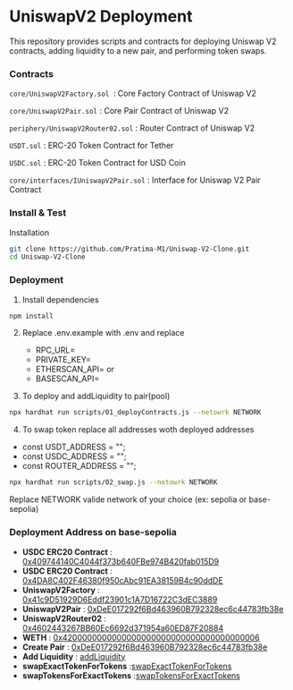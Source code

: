 # UniswapV2 Deployment

This repository provides scripts and contracts for deploying Uniswap V2 contracts, adding liquidity to a new pair, and performing token swaps.

### Contracts

`core/UniswapV2Factory.sol `: Core Factory Contract of Uniswap V2

`core/UniswapV2Pair.sol` : Core Pair Contract of Uniswap V2

`periphery/UniswapV2Router02.sol` : Router Contract of Uniswap V2

`USDT.sol` : ERC-20 Token Contract for Tether

`USDC.sol` : ERC-20 Token Contract for USD Coin

`core/interfaces/IUniswapV2Pair.sol` : Interface for Uniswap V2 Pair Contract

### Install & Test

Installation

```bash
git clone https://github.com/Pratima-M1/Uniswap-V2-Clone.git
cd Uniswap-V2-Clone
```

### Deployment

1. Install dependencies

```sh
npm install
```

2. Replace .env.example with .env and replace

   - RPC_URL=
   - PRIVATE_KEY=
   - ETHERSCAN_API= or
   - BASESCAN_API=

3. To deploy and addLiquidity to pair(pool)

```sh
npx hardhat run scripts/01_deployContracts.js --netowrk NETWORK
```

4. To swap token replace all addresses woth deployed addresses

- const USDT_ADDRESS = "";
- const USDC_ADDRESS = "";
- const ROUTER_ADDRESS = "";

```sh
npx hardhat run scripts/02_swap.js --netowrk NETWORK
```

Replace NETWORK valide network of your choice (ex: sepolia or base-sepolia)

### Deployment Address on base-sepolia

- **USDC ERC20 Contract** : [0x409744140C4044f373b640FBe974B420fab015D9](https://sepolia.basescan.org/address/0x409744140C4044f373b640FBe974B420fab015D9)
- **USDC ERC20 Contract** : [0x4DA8C402F46380f950cAbc91EA38159B4c90ddDE](https://sepolia.basescan.org/address/0x4DA8C402F46380f950cAbc91EA38159B4c90ddDE)
- **UniswapV2Factory** : [0x41c9D51929D6Eddf23901c1A7D16722C3dEC3889](https://sepolia.basescan.org/address/0x41c9D51929D6Eddf23901c1A7D16722C3dEC3889)
- **UniswapV2Pair** : [0xDeE017292f6Bd463960B792328ec6c44783fb38e](https://sepolia.basescan.org/address/0xDeE017292f6Bd463960B792328ec6c44783fb38e)
- **UniswapV2Router02** : [0x4602443267BB60Ec6692d371954a60ED87F20884](https://sepolia.basescan.org/address/0x4602443267BB60Ec6692d371954a60ED87F20884)
- **WETH** : [0x4200000000000000000000000000000000000006](https://sepolia.basescan.org/address/0x4200000000000000000000000000000000000006)
- **Create Pair** : [0xDeE017292f6Bd463960B792328ec6c44783fb38e](https://sepolia.basescan.org/address/0xDeE017292f6Bd463960B792328ec6c44783fb38e)
- **Add Liquidity** : [addLiquidity](https://sepolia.basescan.org/tx/0xc1c4bfe3c8ab234f46d28d7a16cc2dfb7d8f556c8e6da838349ff5f717397bae)
- **swapExactTokenForTokens** :[swapExactTokenForTokens](https://sepolia.basescan.org/tx/0xdc1aa9194693401bda3659a6c0176dacd982d0be312b1161507f3ff84ae95b7b)
- **swapTokensForExactTokens** :[swapTokensForExactTokens](https://sepolia.basescan.org/tx/0xe92eb8c8cf941e724b874bdc616ee964169f81d4277d3fd209ee8a7683d62ef9)
